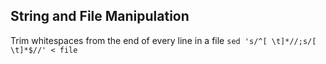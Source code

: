 ## String and File Manipulation

Trim whitespaces from the end of every line in a file
`sed 's/^[ \t]*//;s/[ \t]*$//' < file`
